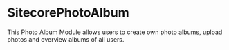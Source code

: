 SitecorePhotoAlbum
==================

This Photo Album Module allows users to create own photo albums, upload photos and overview albums of all users. 